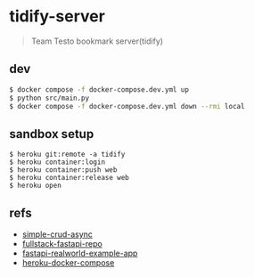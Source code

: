 # tidify-server
> Team Testo bookmark server(tidify)

## dev
```bash
$ docker compose -f docker-compose.dev.yml up
$ python src/main.py
$ docker compose -f docker-compose.dev.yml down --rmi local 
```

## sandbox setup

```
$ heroku git:remote -a tidify
$ heroku container:login
$ heroku container:push web
$ heroku container:release web
$ heroku open
```







## refs
- [simple-crud-async](https://github.com/testdrivenio/fastapi-crud-async)
- [fullstack-fastapi-repo](https://github.com/tiangolo/full-stack-fastapi-postgresql)
- [fastapi-realworld-example-app](https://github.com/nsidnev/fastapi-realworld-example-app)
- [heroku-docker-compose](https://devcenter.heroku.com/articles/local-development-with-docker-compose)